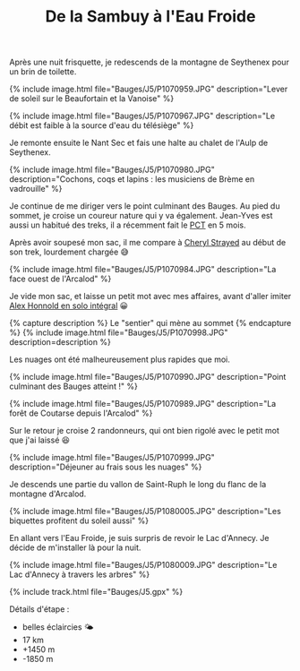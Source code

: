 ﻿---
title: "De la Sambuy à l'Eau Froide"
permalink: /Bauges/J5/
sidebar:
  nav: "bauges"
enable_tracks: true
---

Après une nuit frisquette, je redescends de la montagne de Seythenex pour un brin de toilette.

{% include image.html file="Bauges/J5/P1070959.JPG" description="Lever de soleil sur le Beaufortain et la Vanoise" %}

{% include image.html file="Bauges/J5/P1070967.JPG" description="Le débit est faible à la source d'eau du télésiège" %}

Je remonte ensuite le Nant Sec et fais une halte au chalet de l'Aulp de Seythenex.

{% include image.html file="Bauges/J5/P1070980.JPG" description="Cochons, coqs et lapins : les musiciens de Brème en vadrouille" %}

Je continue de me diriger vers le point culminant des Bauges. Au pied du sommet, je croise un coureur nature qui y va également. Jean-Yves est aussi un habitué des treks, il a récemment fait le [PCT](https://fr.wikipedia.org/wiki/Pacific_Crest_Trail) en 5 mois.

Après avoir soupesé mon sac, il me compare à [Cheryl Strayed](https://youtu.be/wSAw-rISd9M) au début de son trek, lourdement chargée :sweat_smile:

{% include image.html file="Bauges/J5/P1070984.JPG" description="La face ouest de l'Arcalod" %}

Je vide mon sac, et laisse un petit mot avec mes affaires, avant d'aller imiter [Alex Honnold en solo intégral](https://youtu.be/urRVZ4SW7WU) :grinning:

{% capture description %}
Le "sentier" qui mène au sommet
{% endcapture %}
{% include image.html file="Bauges/J5/P1070998.JPG" description=description %}

Les nuages ont été malheureusement plus rapides que moi.

{% include image.html file="Bauges/J5/P1070990.JPG" description="Point culminant des Bauges atteint !" %}

{% include image.html file="Bauges/J5/P1070989.JPG" description="La forêt de Coutarse depuis l'Arcalod" %}

Sur le retour je croise 2 randonneurs, qui ont bien rigolé avec le petit mot que j'ai laissé :laughing:

{% include image.html file="Bauges/J5/P1070999.JPG" description="Déjeuner au frais sous les nuages" %}

Je descends une partie du vallon de Saint-Ruph le long du flanc de la montagne d'Arcalod.

{% include image.html file="Bauges/J5/P1080005.JPG" description="Les biquettes profitent du soleil aussi" %}

En allant vers l'Eau Froide, je suis surpris de revoir le Lac d'Annecy. Je décide de m'installer là pour la nuit.

{% include image.html file="Bauges/J5/P1080009.JPG" description="Le Lac d'Annecy à travers les arbres" %}

{% include track.html file="Bauges/J5.gpx" %}

Détails d'étape :
* belles éclaircies :sun_behind_small_cloud:
* 17 km
* +1450 m
* -1850 m
